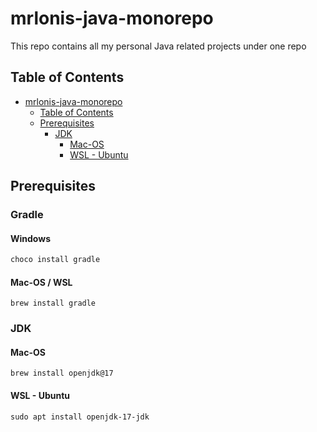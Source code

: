 # mrlonis-java-monorepo

This repo contains all my personal Java related projects under one repo

## Table of Contents

- [mrlonis-java-monorepo](#mrlonis-java-monorepo)
  - [Table of Contents](#table-of-contents)
  - [Prerequisites](#prerequisites)
    - [JDK](#jdk)
      - [Mac-OS](#mac-os)
      - [WSL - Ubuntu](#wsl---ubuntu)

## Prerequisites

### Gradle

#### Windows

```cmd
choco install gradle
```

#### Mac-OS / WSL

```shell
brew install gradle
```

### JDK

#### Mac-OS

```shell
brew install openjdk@17
```

#### WSL - Ubuntu

```shell
sudo apt install openjdk-17-jdk
```
